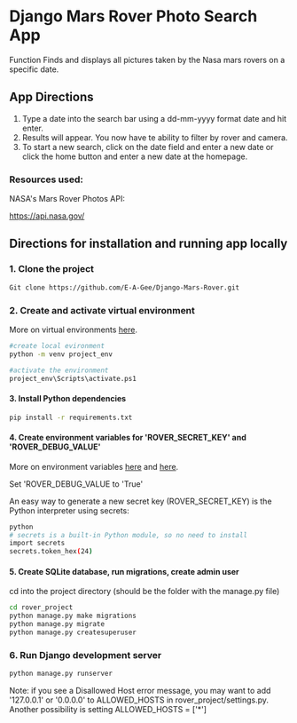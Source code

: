 # Django Mars Rover Photo Search App

Function
Finds and displays all pictures taken by the Nasa mars rovers on a specific date.

## App Directions

1. Type a date into the search bar using a dd-mm-yyyy format date and hit enter.
2. Results will appear. You now have te ability to filter by rover and camera.
3. To start a new search, click on the date field and enter a new date 
    or click the home button and enter a new date at the homepage.

### Resources used:

NASA's Mars Rover Photos API:

https://api.nasa.gov/

## Directions for installation and running app locally

### 1. Clone the project
```sh
Git clone https://github.com/E-A-Gee/Django-Mars-Rover.git
```

### 2. Create and activate virtual environment
More on virtual environments [here](https://realpython.com/python-virtual-environments-a-primer/).
```sh
#create local evironment
python -m venv project_env

#activate the environment
project_env\Scripts\activate.ps1

```

#### 3. Install Python dependencies
```sh
pip install -r requirements.txt
```

#### 4. Create environment variables for 'ROVER_SECRET_KEY' and 'ROVER_DEBUG_VALUE'
More on environment variables [here](https://kb.wisc.edu/cae/page.php?id=24500/) and [here](https://djangocentral.com/environment-variables-in-django/).

Set 'ROVER_DEBUG_VALUE to 'True'

An easy way to generate a new secret key (ROVER_SECRET_KEY) is the Python interpreter using secrets:
```sh
python
# secrets is a built-in Python module, so no need to install
import secrets
secrets.token_hex(24)
```

#### 5. Create SQLite database, run migrations, create admin user
cd into the project directory (should be the folder with the manage.py file)
```sh
cd rover_project
python manage.py make migrations
python manage.py migrate
python manage.py createsuperuser
```
###

### 6. Run Django development server
```sh
python manage.py runserver
```
Note: if you see a Disallowed Host error message, you may want to add '127.0.0.1' or '0.0.0.0' to ALLOWED_HOSTS in rover_project/settings.py. Another possibility is setting ALLOWED_HOSTS = ['*']